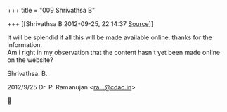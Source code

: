 +++
title = "009 Shrivathsa B"

+++
[[Shrivathsa B	2012-09-25, 22:14:37 [Source](https://groups.google.com/g/bvparishat/c/BWXBMlWiDcM)]]



It will be splendid if all this will be made available online. thanks for the information.  
Am i right in my observation that the content hasn't yet been made online on the website?  
  
Shrivathsa. B.  
  

2012/9/25 Dr. P. Ramanujan \<[ra...@cdac.in]()\>



